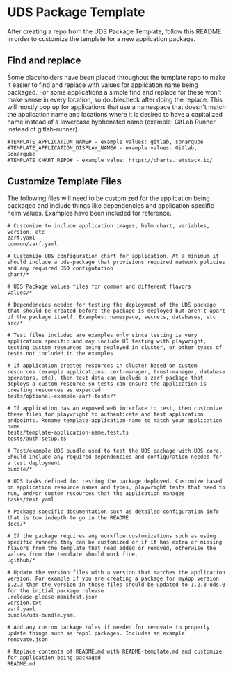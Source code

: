 # UDS Package Template

After creating a repo from the UDS Package Template, follow this README in order to customize the template for a new application package.

## Find and replace
Some placeholders have been placed throughout the template repo to make it easier to find and replace with values for application name being packaged. For some applications a simple find and replace for these won't make sense in every location, so doublecheck after doing the replace. This will mostly pop up for applications that use a namespace that doesn't match the application name and locations where it is desired to have a capitalized name instead of a lowercase hyphenated name (example: GitLab Runner instead of gitlab-runner)

```
#TEMPLATE_APPLICATION_NAME# - example values: gitlab, sonarqube
#TEMPLATE_APPLICATION_DISPLAY_NAME# - example values: Gitlab, Sonarqube
#TEMPLATE_CHART_REPO# - example value: https://charts.jetstack.io/
```

## Customize Template Files
The following files will need to be customized for the application being packaged and include things like dependencies and application specific helm values. Examples have been included for reference.

```
# Customize to include application images, helm chart, variables, version, etc
zarf.yaml
common/zarf.yaml

# Customize UDS configuration chart for application. At a minimum it should include a uds-package that provisions required network policies and any required SSO configutation
chart/*

# UDS Package values files for common and different flavors
values/*

# Dependencies needed for testing the deployment of the UDS package that should be created before the package is deployed but aren't apart of the package itself. Examples: namespace, secrets, databases, etc
src/*

# Test files included are examples only since testing is very application specific and may include UI testing with playwright, testing custom resources being deployed in cluster, or other types of tests not included in the examples

# If application creates resources in cluster based on custom resources (example applications: cert-manager, trust-manager, database operators, etc), then test data can include a zarf package that deploys a custom resource so tests can ensure the application is creating resources as expected
tests/optional-example-zarf-tests/*

# If application has an exposed web interface to test, then customize these files for playwright to authenticate and test application endpoints. Rename template-application-name to match your application name
tests/template-application-name.test.ts
tests/auth.setup.ts

# Test/example UDS bundle used to test the UDS package with UDS core. Should include any required dependencies and configuration needed for a test deployment
bundle/*

# UDS tasks defined for testing the package deployed. Customize based on application resource names and types, playwright tests that need to run, and/or custom resources that the application manages
tasks/test.yaml

# Package specific documentation such as detailed configuration info that is too indepth to go in the README
docs/*

# If the package requires any workflow customizations such as using specific runners they can be customized or if it has extra or missing flavors from the template that need added or removed, otherwise the values from the template should work fine.
.github/*

# Update the version files with a version that matches the application version. For example if you are creating a package for myApp version 1.2.3 then the version in these files should be updated to 1.2.3-uds.0 for the initial package release
.release-please-manifest.json
version.txt
zarf.yaml
bundle/uds-bundle.yaml

# Add any custom package rules if needed for renovate to properly update things such as repo1 packages. Includes an example
renovate.json

# Replace contents of README.md with README-template.md and customize for application being packaged
README.md
```